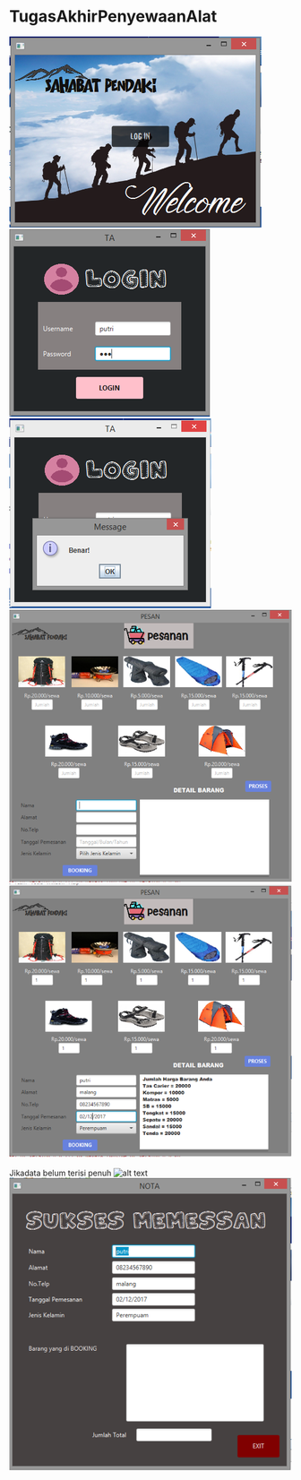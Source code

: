 # TugasAkhirPenyewaanAlat
![alt text](pbo1.PNG)
![alt text](pbo2.PNG)
![alt text](pbo3.PNG)
![alt text](pbo4.PNG)
![alt text](pbo5.PNG)
<br>
<br>
Jikadata belum terisi penuh
![alt text](pbo7.PNG)
![alt text](pbo6.PNG)
